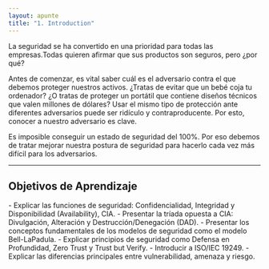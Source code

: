 ```yaml
---
layout: apunte
title: "1. Introduction"
---
```


La seguridad se ha convertido en una prioridad para todas las empresas.Todas quieren afirmar que sus productos son seguros, pero ¿por qué?

Antes de comenzar, es vital saber cuál es el adversario contra el que debemos proteger nuestros activos. ¿Tratas de evitar que un bebé coja tu ordenador? ¿O tratas de proteger un portátil que contiene diseños técnicos que valen millones de dólares? Usar el mismo tipo de protección ante diferentes adversarios puede ser ridículo y contraproducente. Por esto, conocer a nuestro adversario es clave.

Es imposible conseguir un estado de seguridad del 100%. Por eso debemos de tratar mejorar nuestra postura de seguridad para hacerlo cada vez más difícil para los adversarios.

--------------------------------
<h2>Objetivos de Aprendizaje</h2>
- Explicar las funciones de seguridad: Confidencialidad, Integridad y Disponibilidad (Availability), CIA.
- Presentar la tríada opuesta a CIA: Divulgación, Alteración y Destrucción/Denegación (DAD).
- Presentar los conceptos fundamentales de los modelos de seguridad como el modelo Bell-LaPadula.
- Explicar principios de seguridad como Defensa en Profundidad, Zero Trust y Trust but Verify.
- Introducir a ISO/IEC 19249.
- Explicar las diferencias principales entre vulnerabilidad, amenaza y riesgo.